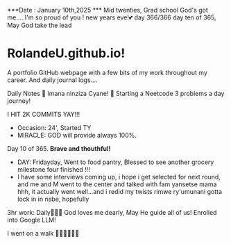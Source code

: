 ***Date : January 10th,2025 *** Mid twenties, Grad school God's got me.....I'm so proud of you ! new years eve!💕 day 366/366 day ten of 365, May God take the lead
# RolandeU.github.io!

A portfolio GitHub webpage with a few bits of my work throughout my career. And daily journal logs....


Daily Notes
💚 Imana ninziza Cyane! 
💚 Starting a Neetcode 3 problems a day journey!

I HIT 2K COMMITS YAY!!!

- Occasion: 24', Started TY 
- MIRACLE: GOD will provide always 100%.

Day 10 of 365. **Brave and thouthful!** 
- DAY: Fridayday, Went to food pantry, Blessed to see another grocery milestone four finished !!!
- I have some interviews coming up, i hope i get selected for next round, and me and M went to the center and talked with fam yansetse mama hhh, it actually went well...and i redid my twists
rimwe ry'umunani
gotta lock in in nsbe, hopefully 

3hr work: Daily💚💚💚
God loves me dearly, May He guide all of  us!
Enrolled into Google LLM! 

I went on a walk 💚💚💚💚💚💚
